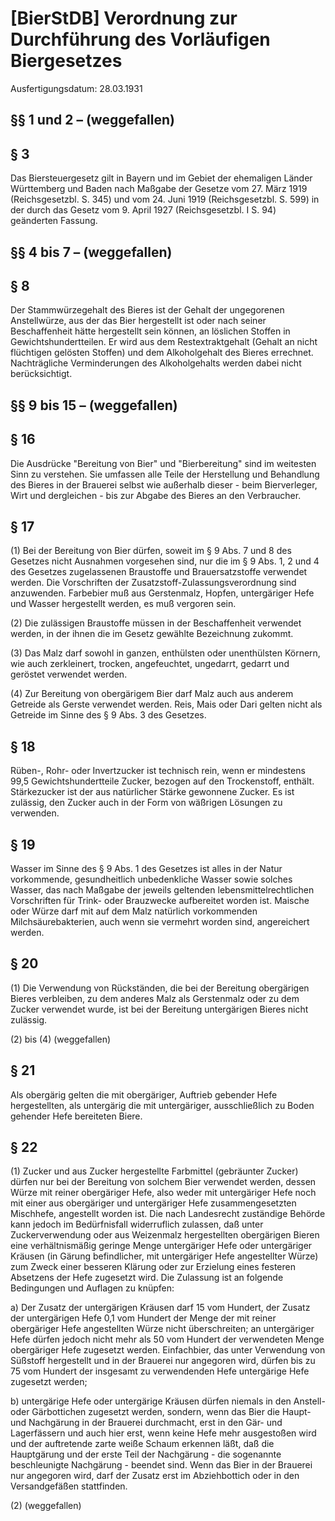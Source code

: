 # [BierStDB] Verordnung zur Durchführung des Vorläufigen Biergesetzes

Ausfertigungsdatum: 28.03.1931

 

## §§ 1 und 2 – (weggefallen)


## § 3

Das Biersteuergesetz gilt in Bayern und im Gebiet der ehemaligen Länder Württemberg und Baden nach Maßgabe der Gesetze vom 27. März 1919 (Reichsgesetzbl. S. 345) und vom 24. Juni 1919 (Reichsgesetzbl. S. 599) in der durch das Gesetz vom 9. April 1927 (Reichsgesetzbl. I S. 94) geänderten Fassung.


## §§ 4 bis 7 – (weggefallen)


## § 8

Der Stammwürzegehalt des Bieres ist der Gehalt der ungegorenen Anstellwürze, aus der das Bier hergestellt ist oder nach seiner Beschaffenheit hätte hergestellt sein können, an löslichen Stoffen in Gewichtshundertteilen. Er wird aus dem Restextraktgehalt (Gehalt an nicht flüchtigen gelösten Stoffen) und dem Alkoholgehalt des Bieres errechnet. Nachträgliche Verminderungen des Alkoholgehalts werden dabei nicht berücksichtigt.


## §§ 9 bis 15 – (weggefallen)


## § 16

Die Ausdrücke "Bereitung von Bier" und "Bierbereitung" sind im weitesten Sinn zu verstehen. Sie umfassen alle Teile der Herstellung und Behandlung des Bieres in der Brauerei selbst wie außerhalb dieser - beim Bierverleger, Wirt und dergleichen - bis zur Abgabe des Bieres an den Verbraucher.


## § 17

(1) Bei der Bereitung von Bier dürfen, soweit im § 9 Abs. 7 und 8 des Gesetzes nicht Ausnahmen vorgesehen sind, nur die im § 9 Abs. 1, 2 und 4 des Gesetzes zugelassenen Braustoffe und Brauersatzstoffe verwendet werden. Die Vorschriften der Zusatzstoff-Zulassungsverordnung sind anzuwenden. Farbebier muß aus Gerstenmalz, Hopfen, untergäriger Hefe und Wasser hergestellt werden, es muß vergoren sein.

(2) Die zulässigen Braustoffe müssen in der Beschaffenheit verwendet werden, in der ihnen die im Gesetz gewählte Bezeichnung zukommt.

(3) Das Malz darf sowohl in ganzen, enthülsten oder unenthülsten Körnern, wie auch zerkleinert, trocken, angefeuchtet, ungedarrt, gedarrt und geröstet verwendet werden.

(4) Zur Bereitung von obergärigem Bier darf Malz auch aus anderem Getreide als Gerste verwendet werden. Reis, Mais oder Dari gelten nicht als Getreide im Sinne des § 9 Abs. 3 des Gesetzes.


## § 18

Rüben-, Rohr- oder Invertzucker ist technisch rein, wenn er mindestens 99,5 Gewichtshundertteile Zucker, bezogen auf den Trockenstoff, enthält. Stärkezucker ist der aus natürlicher Stärke gewonnene Zucker. Es ist zulässig, den Zucker auch in der Form von wäßrigen Lösungen zu verwenden.


## § 19

Wasser im Sinne des § 9 Abs. 1 des Gesetzes ist alles in der Natur vorkommende, gesundheitlich unbedenkliche Wasser sowie solches Wasser, das nach Maßgabe der jeweils geltenden lebensmittelrechtlichen Vorschriften für Trink- oder Brauzwecke aufbereitet worden ist. Maische oder Würze darf mit auf dem Malz natürlich vorkommenden Milchsäurebakterien, auch wenn sie vermehrt worden sind, angereichert werden.


## § 20

(1) Die Verwendung von Rückständen, die bei der Bereitung obergärigen Bieres verbleiben, zu dem anderes Malz als Gerstenmalz oder zu dem Zucker verwendet wurde, ist bei der Bereitung untergärigen Bieres nicht zulässig.

(2) bis (4) (weggefallen)


## § 21

Als obergärig gelten die mit obergäriger, Auftrieb gebender Hefe hergestellten, als untergärig die mit untergäriger, ausschließlich zu Boden gehender Hefe bereiteten Biere.


## § 22

(1) Zucker und aus Zucker hergestellte Farbmittel (gebräunter Zucker) dürfen nur bei der Bereitung von solchem Bier verwendet werden, dessen Würze mit reiner obergäriger Hefe, also weder mit untergäriger Hefe noch mit einer aus obergäriger und untergäriger Hefe zusammengesetzten Mischhefe, angestellt worden ist. Die nach Landesrecht zuständige Behörde kann jedoch im Bedürfnisfall widerruflich zulassen, daß unter Zuckerverwendung oder aus Weizenmalz hergestellten obergärigen Bieren eine verhältnismäßig geringe Menge untergäriger Hefe oder untergäriger Kräusen (in Gärung befindlicher, mit untergäriger Hefe angestellter Würze) zum Zweck einer besseren Klärung oder zur Erzielung eines festeren Absetzens der Hefe zugesetzt wird. Die Zulassung ist an folgende Bedingungen und Auflagen zu knüpfen:

a) Der Zusatz der untergärigen Kräusen darf 15 vom Hundert, der Zusatz der untergärigen Hefe 0,1 vom Hundert der Menge der mit reiner obergäriger Hefe angestellten Würze nicht überschreiten; an untergäriger Hefe dürfen jedoch nicht mehr als 50 vom Hundert der verwendeten Menge obergäriger Hefe zugesetzt werden. Einfachbier, das unter Verwendung von Süßstoff hergestellt und in der Brauerei nur angegoren wird, dürfen bis zu 75 vom Hundert der insgesamt zu verwendenden Hefe untergärige Hefe zugesetzt werden;

b) untergärige Hefe oder untergärige Kräusen dürfen niemals in den Anstell- oder Gärbottichen zugesetzt werden, sondern, wenn das Bier die Haupt- und Nachgärung in der Brauerei durchmacht, erst in den Gär- und Lagerfässern und auch hier erst, wenn keine Hefe mehr ausgestoßen wird und der auftretende zarte weiße Schaum erkennen läßt, daß die Hauptgärung und der erste Teil der Nachgärung - die sogenannte beschleunigte Nachgärung - beendet sind. Wenn das Bier in der Brauerei nur angegoren wird, darf der Zusatz erst im Abziehbottich oder in den Versandgefäßen stattfinden.

(2) (weggefallen)
